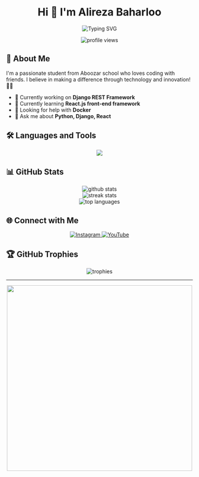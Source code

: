 # <h1 align="center">Hi 👋 I'm Alireza Baharloo</h1>

<div align="center">
  <img src="https://readme-typing-svg.herokuapp.com?font=Fira+Code&pause=1000&color=2196F3&center=true&vCenter=true&width=435&lines=Full+Stack+Developer;Django+Developer;React+Developer" alt="Typing SVG" />
</div>

<p align="center">
  <img src="https://komarev.com/ghpvc/?username=alirezabaharloo&label=Profile%20views&color=0e75b6&style=flat" alt="profile views" />
</p>

## 🚀 About Me

I'm a passionate student from Aboozar school who loves coding with friends. I believe in making a difference through technology and innovation! 🙇‍♂️

- 🔭 Currently working on **Django REST Framework**
- 🌱 Currently learning **React.js front-end framework**
- 🤔 Looking for help with **Docker**
- 💬 Ask me about **Python, Django, React**

## 🛠️ Languages and Tools

<div align="center">
  <img src="https://skillicons.dev/icons?i=html,css,tailwind,js,react,py,django,drf,linux,docker,git,github,vscode" />
</div>

## 📊 GitHub Stats

<div align="center">
  <img src="https://github-readme-stats.vercel.app/api?username=alirezabaharloo&show_icons=true&theme=radical" alt="github stats" />
  <br/>
  <img src="https://github-readme-streak-stats.herokuapp.com/?user=alirezabaharloo&theme=radical" alt="streak stats" />
  <br/>
  <img src="https://github-readme-stats.vercel.app/api/top-langs/?username=alirezabaharloo&layout=compact&theme=radical" alt="top languages" />
</div>

## 🌐 Connect with Me

<div align="center">
  <a href="https://www.instagram.com/alitech_01">
    <img src="https://img.shields.io/badge/Instagram-E4405F?style=for-the-badge&logo=instagram&logoColor=white" alt="Instagram" />
  </a>
  <a href="https://www.youtube.com/channel/UC49ndVQVzrY-MJxSpUnGOhw">
    <img src="https://img.shields.io/badge/YouTube-FF0000?style=for-the-badge&logo=youtube&logoColor=white" alt="YouTube" />
  </a>
</div>

## 🏆 GitHub Trophies

<div align="center">
  <img src="https://github-profile-trophy.vercel.app/?username=alirezabaharloo&theme=radical&no-frame=false&no-bg=true&margin-w=4" alt="trophies" />
</div>

---

<div align="center">
  <img src="https://github.com/abhisheknaiidu/abhisheknaiidu/blob/master/code.gif?raw=true" width="500" />
</div>
